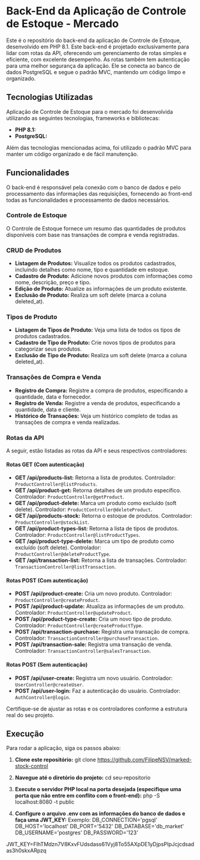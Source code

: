 # Back-End da Aplicação de Controle de Estoque - Mercado

Este é o repositório do back-end da aplicação de Controle de Estoque, desenvolvido em PHP 8.1. Este back-end é projetado exclusivamente para lidar com rotas da API, oferecendo um gerenciamento de rotas simples e eficiente, com excelente desempenho. As rotas também tem autenticação para uma melhor segurança da aplicação. Ele se conecta ao banco de dados PostgreSQL e segue o padrão MVC, mantendo um código limpo e organizado.

## Tecnologias Utilizadas

Aplicação de Controle de Estoque para o mercado foi desenvolvida utilizando as seguintes tecnologias, frameworks e bibliotecas:

- **PHP 8.1:**
- **PostgreSQL:**

Além das tecnologias mencionadas acima, foi utilizado o padrão MVC para manter um código organizado e de fácil manutenção.

## Funcionalidades

O back-end é responsável pela conexão com o banco de dados e pelo processamento das informações das requisições, fornecendo ao front-end todas as funcionalidades e processamento de dados necessários.

### Controle de Estoque

O Controle de Estoque fornece um resumo das quantidades de produtos disponíveis com base nas transações de compra e venda registradas.

### CRUD de Produtos

- **Listagem de Produtos:** Visualize todos os produtos cadastrados, incluindo detalhes como nome, tipo e quantidade em estoque.
- **Cadastro de Produto:** Adicione novos produtos com informações como nome, descrição, preço e tipo.
- **Edição de Produto:** Atualize as informações de um produto existente.
- **Exclusão de Produto:** Realiza um soft delete (marca a coluna deleted_at).

### Tipos de Produto

- **Listagem de Tipos de Produto:** Veja uma lista de todos os tipos de produtos cadastrados.
- **Cadastro de Tipo de Produto:** Crie novos tipos de produtos para categorizar seus produtos.
- **Exclusão de Tipo de Produto:** Realiza um soft delete (marca a coluna deleted_at).

### Transações de Compra e Venda

- **Registro de Compra:** Registre a compra de produtos, especificando a quantidade, data e fornecedor.
- **Registro de Venda:** Registre a venda de produtos, especificando a quantidade, data e cliente.
- **Histórico de Transações:** Veja um histórico completo de todas as transações de compra e venda realizadas.

### Rotas da API

A seguir, estão listadas as rotas da API e seus respectivos controladores:

#### Rotas GET (Com autenticação)

- **GET /api/products-list:** Retorna a lista de produtos. Controlador: `ProductController@listProducts`.
- **GET /api/product-get:** Retorna detalhes de um produto específico. Controlador: `ProductController@getProduct`.
- **GET /api/product-delete:** Marca um produto como excluído (soft delete). Controlador: `ProductController@deleteProduct`.
- **GET /api/products-stock:** Retorna o estoque de produtos. Controlador: `ProductController@stockList`.
- **GET /api/product-types-list:** Retorna a lista de tipos de produtos. Controlador: `ProductController@listProductTypes`.
- **GET /api/product-type-delete:** Marca um tipo de produto como excluído (soft delete). Controlador: `ProductController@deleteProductType`.
- **GET /api/transaction-list:** Retorna a lista de transações. Controlador: `TransactionController@listTransaction`.

#### Rotas POST (Com autenticação)

- **POST /api/product-create:** Cria um novo produto. Controlador: `ProductController@createProduct`.
- **POST /api/product-update:** Atualiza as informações de um produto. Controlador: `ProductController@updateProduct`.
- **POST /api/product-type-create:** Cria um novo tipo de produto. Controlador: `ProductController@createProductType`.
- **POST /api/transaction-purchase:** Registra uma transação de compra. Controlador: `TransactionController@purchaseTransaction`.
- **POST /api/transaction-sale:** Registra uma transação de venda. Controlador: `TransactionController@salesTransaction`.

#### Rotas POST (Sem autenticação)
- **POST /api/user-create:** Registra um novo usuário. Controlador: `UserController@createUser`.
- **POST /api/user-login:** Faz a autenticação do usuário. Controlador: `AuthController@login`.

Certifique-se de ajustar as rotas e os controladores conforme a estrutura real do seu projeto.

## Execução

Para rodar a aplicação, siga os passos abaixo:

1. **Clone este repositório:**
git clone https://github.com/FilipeNSV/marked-stock-control

2. **Navegue até o diretório do projeto:**
cd seu-repositorio

3. **Execute o servidor PHP local na porta desejada (especifique uma porta que não entre em conflito com o front-end):**
php -S localhost:8080 -t public

4. **Configure o arquivo .env com as informações do banco de dados e faça uma JWT_KEY:**
Exemplo:
DB_CONNECTION='pgsql'
DB_HOST='localhost'
DB_PORT='5432'
DB_DATABASE='db_market'
DB_USERNAME='postgres'
DB_PASSWORD='123'

JWT_KEY=FlhTMdzn7V8KxvFUdsdass61Vyj8To55AXpDE1yDjpsPIpJcjcdsadas3h0skxARpzq